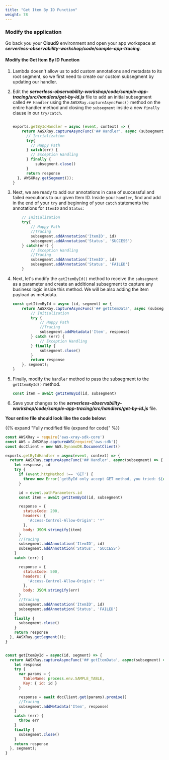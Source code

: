 ```yaml
---
title: "Get Item By ID Function"
weight: 78
---
```


### Modify the application

Go back you your **Cloud9** environment and open your app workspace at ***serverless-observability-workshop/code/sample-app-tracing***.

#### Modify the Get Item By ID Function

1. Lambda doesn't allow us to add custom annotations and metadata to its root segment, so we first need to create our custom subsegment by updating our handler.

1. Edit the ***serverless-observability-workshop/code/sample-app-tracing/src/handlers/get-by-id.js*** file to add an initial subsegment called `## Handler` using the `AWSXRay.captureAsyncFunc()` method on the entire handler method and closing the `subsegment` inside a new `finally` clause in our `try/catch`.

    ```javascript

    exports.getByIdHandler = async (event, context) => {
        return AWSXRay.captureAsyncFunc('## Handler', async (subsegment) => {
          // Initialization
          try{
            // Happy Path
          } catch(err) {
            // Exception Handling
          } finally {
              subsegment.close()
          }
          return response
      }, AWSXRay.getSegment());
    }
    ```

1. Next, we are ready to add our annotations in case of successful and failed executions to our given Item ID. Inside your `handler`, find and add in the end of your `try` and beginning of your `catch` statements the annotations for `ItemID` and `Status`:

    ````javascript
        // Initialization
        try{
            // Happy Path
            //Tracing
            subsegment.addAnnotation('ItemID', id)
            subsegment.addAnnotation('Status', 'SUCCESS')
        } catch(err) {
            // Exception Handling
            //Tracing
            subsegment.addAnnotation('ItemID', id)
            subsegment.addAnnotation('Status', 'FAILED')
        }
    ````

1. Next, let's modify the `getItemById()` method to receive the `subsegment` as a parameter and create an additional subsegment to capture any business logic inside this method. We will be also adding the item payload as metadata.

    ```javascript
    const getItemById = async (id, segment) => {
        return AWSXRay.captureAsyncFunc('## getItemData', async (subsegment) => {
            // Initialization
            try {
                // Happy Path
                //Tracing
                subsegment.addMetadata('Item', response)
            } catch (err) {
                // Exception Handling
            } finally {
                subsegment.close()
            }
            return response
        }, segment);
    }
    ```


1. Finally, modify the `handler` method to pass the subsegment to the `getItemById()` method.
   
    ```javascript
    const item = await getItemById(id, subsegment)
    ```

1. Save your changes to the ***serverless-observability-workshop/code/sample-app-tracing/src/handlers/get-by-id.js*** file.

**Your entire file should look like the code below:**

{{% expand "Fully modified file (expand for code)" %}}

```javascript
const AWSXRay = require('aws-xray-sdk-core')
const AWS = AWSXRay.captureAWS(require('aws-sdk'))
const docClient = new AWS.DynamoDB.DocumentClient()

exports.getByIdHandler = async(event, context) => {
  return AWSXRay.captureAsyncFunc('## Handler', async(subsegment) => {
    let response, id
    try {
      if (event.httpMethod !== 'GET') {
        throw new Error(`getById only accept GET method, you tried: ${event.httpMethod}`)
      }

      id = event.pathParameters.id
      const item = await getItemById(id, subsegment)

      response = {
        statusCode: 200,
        headers: {
          'Access-Control-Allow-Origin': '*'
        },
        body: JSON.stringify(item)
      }
      //Tracing
      subsegment.addAnnotation('ItemID', id)
      subsegment.addAnnotation('Status', 'SUCCESS')
    }
    catch (err) {

      response = {
        statusCode: 500,
        headers: {
          'Access-Control-Allow-Origin': '*'
        },
        body: JSON.stringify(err)
      }
      //Tracing
      subsegment.addAnnotation('ItemID', id)
      subsegment.addAnnotation('Status', 'FAILED')
    }
    finally {
      subsegment.close()
    }
    return response
  }, AWSXRay.getSegment());
}


const getItemById = async(id, segment) => {
  return AWSXRay.captureAsyncFunc('## getItemData', async(subsegment) => {
    let response
    try {
      var params = {
        TableName: process.env.SAMPLE_TABLE,
        Key: { id: id }
      }

      response = await docClient.get(params).promise()
      //Tracing
      subsegment.addMetadata('Item', response)
    }
    catch (err) {
      throw err
    }
    finally {
      subsegment.close()
    }
    return response
  }, segment);
}

```